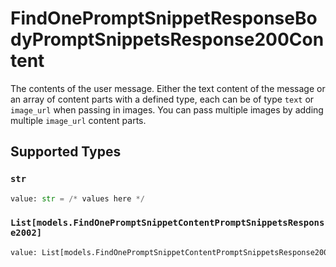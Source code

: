 # FindOnePromptSnippetResponseBodyPromptSnippetsResponse200Content

The contents of the user message. Either the text content of the message or an array of content parts with a defined type, each can be of type `text` or `image_url` when passing in images. You can pass multiple images by adding multiple `image_url` content parts. 


## Supported Types

### `str`

```python
value: str = /* values here */
```

### `List[models.FindOnePromptSnippetContentPromptSnippetsResponse2002]`

```python
value: List[models.FindOnePromptSnippetContentPromptSnippetsResponse2002] = /* values here */
```

